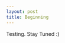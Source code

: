 ```yaml
---
layout: post
title: Beginning
---
```


Testing. Stay Tuned :)

<amp-img width="600" height="500" layout="responsive" src="http://lorempixel.com/600/500/transport"></amp-img>